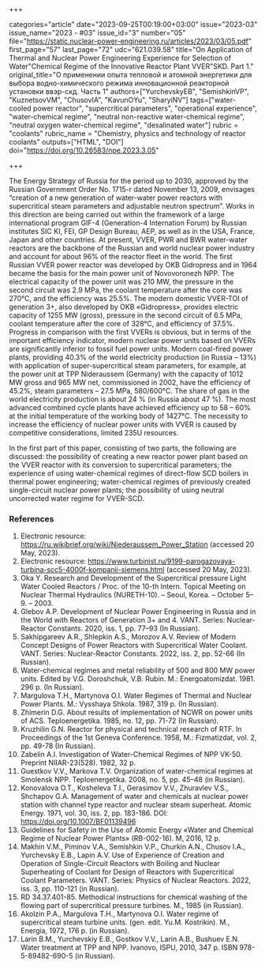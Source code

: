 +++

categories="article"
date="2023-09-25T00:19:00+03:00"
issue="2023-03"
issue_name="2023 - #03"
issue_id="3"
number="05"
file="https://static.nuclear-power-engineering.ru/articles/2023/03/05.pdf"
first_page="57"
last_page="72"
udc="621.039.58"
title="On Application of Thermal and Nuclear Power Engineering Experience for Selection of Water"Chemical Regime of the Innovative Reactor Plant VVER"SKD. Part 1."
original_title="О применении опыта тепловой и атомной энергетики для выбора водно-химического режима инновационной реакторной установки ввэр-скд. Часть 1"
authors=["YurchevskyЕB", "SemishkinVP", "KuznetsovVМ", "ChusovIА", "KavunОYu", "SharyiNV"]
tags=["water-cooled power reactor", "supercritical parameters", "operational experience", "water-chemical regime", "neutral non-reactive water-chemical regime", "neutral oxygen water-chemical regime", "desalinated water"]
rubric = "coolants"
rubric_name = "Chemistry, physics and technology of reactor coolants"
outputs=["HTML", "DOI"]
doi="https://doi.org/10.26583/npe.2023.3.05"

+++

The Energy Strategy of Russia for the period up to 2030, approved by the Russian Government Order No. 1715-r dated November 13, 2009, envisages “creation of a new generation of water-water power reactors with supercritical steam parameters and adjustable neutron spectrum”. Works in this direction are being carried out within the framework of a large international program GIF-4 (Generation-4 Internation Forum) by Russian institutes SIC KI, FEI, GP Design Bureau, AEP, as well as in the USA, France, Japan and other countries. At present, VVER, PWR and BWR water-water reactors are the backbone of the Russian and world nuclear power industry and account for about 96% of the reactor fleet in the world. The first Russian VVER power reactor was developed by OKB Gidropress and in 1964 became the basis for the main power unit of Novovoronezh NPP. The electrical capacity of the power unit was 210 MW, the pressure in the second circuit was 2.9 MPa, the coolant temperature after the core was 270°C, and the efficiency was 25.5%. The modern domestic VVER-TOI of generation 3+, also developed by OKB «Gidropress», provides electric capacity of 1255 MW (gross), pressure in the second circuit of 6.5 MPa, coolant temperature after the core of 328°C, and efficiency of 37.5%. Progress in comparison with the first VVERs is obvious, but in terms of the important efficiency indicator, modern nuclear power units based on VVERs are significantly inferior to fossil fuel power units. Modern coal-fired power plants, providing 40.3% of the world electricity production (in Russia – 13%) with application of super-supercritical steam parameters, for example, at the power unit at TPP Nideraussem (Germany) with the capacity of 1012 MW gross and 965 MW net, commissioned in 2002, have the efficiency of 45.2%, steam parameters – 27.5 MPa, 580/600°С. The share of gas in the world electricity production is about 24 % (in Russia about 47 %). The most advanced combined cycle plants have achieved efficiency up to 58 – 60% at the initial temperature of the working body of 1427°С. The necessity to increase the efficiency of nuclear power units with VVER is caused by competitive considerations, limited 235U resources.

In the first part of this paper, consisting of two parts, the following are discussed: the possibility of creating a new reactor power plant based on the VVER reactor with its conversion to supercritical parameters; the experience of using water-chemical regimes of direct-flow SCD boilers in thermal power engineering; water-chemical regimes of previously created single-circuit nuclear power plants; the possibility of using neutral uncorrected water regime for VVER-SCD.

### References

1. Electronic resource: https://ru.wikibrief.org/wiki/Niederaussem_Power_Station (accessed 20 May, 2023).
2. Electronic resource: https://www.turbinist.ru/9199-parogazovaya-turbina-scc5-4000f-kompanii-siemens.html (accessed 20 May, 2023).
3. Oka Y. Research and Development of the Supercritical pressure Light Water Cooled Reactors / Proc. of the 10-th Intern. Topical Meeting on Nuclear Thermal Hydraulics (NURETH-10). – Seoul, Korea. – October 5–9. – 2003.
4. Glebov A.P. Development of Nuclear Power Engineering in Russia and in the World with Reactors of Generation 3+ and 4. VANT. Series: Nuclear-Reactor Constants. 2020, iss. 1, pp. 77–93 (In Russian).
5. Sakhipgareev A.R., Shlepkin A.S., Morozov A.V. Review of Modern Concept Designs of Power Reactors with Supercritical Water Coolant. VANT. Series: Nuclear-Reactor Constants. 2022, iss. 2, pp. 52-66 (In Russian).
6. Water-chemical regimes and metal reliability of 500 and 800 MW power units. Edited by V.G. Doroshchuk, V.B. Rubin. М.: Energoatomizdat. 1981. 296 p. (In Russian).
7. Margulova T.H., Martynova O.I. Water Regimes of Thermal and Nuclear Power Plants. М.: Vysshaya Shkola. 1987, 319 p. (In Russian).
8. Zhimerin D.G. About results of implementation of NCWR on power units of ACS. Teploenergetika. 1985, no. 12, pp. 71-72 (In Russian).
9. Kruzhilin G.N. Reactor for physical and technical research of RTF. In Proceedings of the 1st Geneva Conference. 1958, M.: Fizmatizdat, vol. 2, pp. 49-78 (In Russian).
10. Zabelin A.I. Investigation of Water-Chemical Regimes of NPP VK-50. Preprint NIIAR-23(528). 1982, 32 p.
11. Guestkov V.V., Markova T.V. Organization of water-chemical regimes at Smolensk NPP. Teploenergetika. 2008, no. 5, pp. 45–48 (in Russian).
12. Konovalova O.T., Kosheleva T.I., Gerasimov V.V., Zhuravlev V.S., Shchapov G.A. Management of water and chemicals at nuclear power station with channel type reactor and nuclear steam superheat. Atomic Energy. 1971, vol. 30, iss. 2, pp. 183-186. DOI: https://doi.org/10.1007/BF01139496
13. Guidelines for Safety in the Use of Atomic Energy «Water and Chemical Regime of Nuclear Power Plants» (RB-002-16). М, 2016, 12 p.
14. Makhin V.M., Piminov V.A., Semishkin V.P., Churkin A.N., Chusov I.A., Yurchevsky E.B., Lapin A.V. Use of Experience of Creation and Operation of Single-Circuit Reactors with Boiling and Nuclear Superheating of Coolant for Design of Reactors with Supercritical Coolant Parameters. VANT. Series: Physics of Nuclear Reactors. 2022, iss. 3, pp. 110-121 (in Russian).
15. RD 34.37.401-85. Methodical instructions for chemical washing of the flowing part of supercritical pressure turbines. M., 1985 (in Russian).
16. Akolzin P.A., Margulova T.H., Martynova O.I. Water regime of supercritical steam turbine units. (gen. edit. Yu.M. Kostrikin). М., Energia, 1972, 176 p. (in Russian).
17. Larin B.M., Yurchevskiy E.B., Gostkov V.V., Larin A.B., Bushuev E.N. Water treatment at TPP and NPP. Ivanovo, ISPU, 2010, 347 p. ISBN 978-5-89482-690-5 (in Russian).
